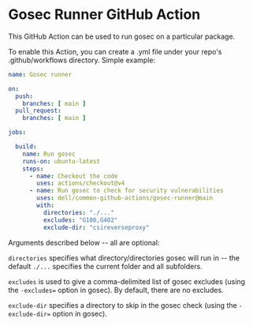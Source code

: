 # Gosec Runner GitHub Action

This GitHub Action can be used to run gosec on a particular package.

To enable this Action, you can create a .yml file under your repo's .github/workflows directory.
Simple example:

```yaml
name: Gosec runner

on:
  push:
    branches: [ main ]
  pull_request:
    branches: [ main ]

jobs:

  build:
    name: Run gosec
    runs-on: ubuntu-latest
    steps:
      - name: Checkout the code
        uses: actions/checkout@v4
      - name: Run gosec to check for security vulnerabilities
        uses: dell/common-github-actions/gosec-runner@main
        with:
          directories: "./..."
          excludes: "G108,G402"
          exclude-dir: "csireverseproxy"
```

Arguments described below -- all are optional:

`directories` specifies what directory/directories gosec will run in -- the default `./...` specifies the current folder and all subfolders.

`excludes` is used to give a comma-delimited list of gosec excludes (using the `-excludes=` option in gosec). By default, there are no excludes.

`exclude-dir` specifies a directory to skip in the gosec check (using the `-exclude-dir=` option in gosec).
